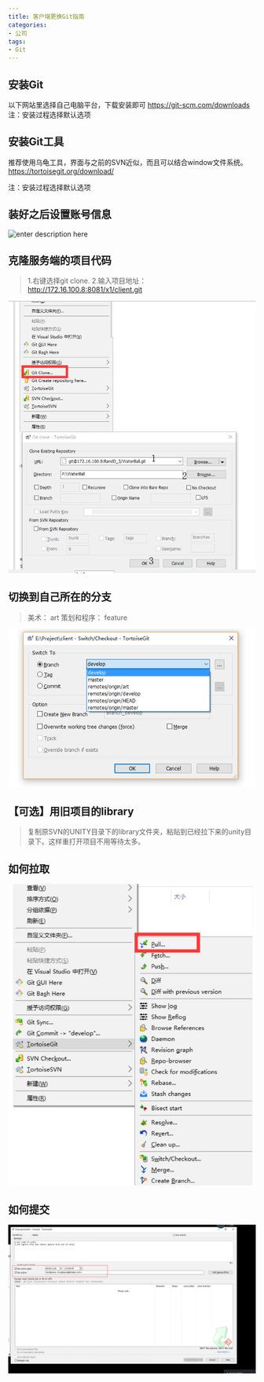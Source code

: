 ```yaml
---
title: 客户端更换Git指南
categories:
- 公司
tags: 
- Git
---
```


## 安装Git

以下网站里选择自己电脑平台，下载安装即可
https://git-scm.com/downloads
注：安装过程选择默认选项

## 安装Git工具

推荐使用乌龟工具，界面与之前的SVN近似，而且可以结合window文件系统。
https://tortoisegit.org/download/

注：安装过程选择默认选项

## 装好之后设置账号信息

![enter description here](/images/1573879504277.png)


## 克隆服务端的项目代码
>1.右键选择git clone. 
2.输入项目地址：http://172.16.100.8:8081/x1/client.git 

![enter description here](/img/1573881914065.png)

## 切换到自己所在的分支
> 美术： art 
> 策划和程序： feature

![enter description here](/img/1573883470572.png)

## 【可选】用旧项目的library
>复制原SVN的UNITY目录下的library文件夹，粘贴到已经拉下来的unity目录下。这样重打开项目不用等待太多。

## 如何拉取
![enter description here](/img/1573881886011.png)

## 如何提交
![enter description here](/img/1573880787198.png)

